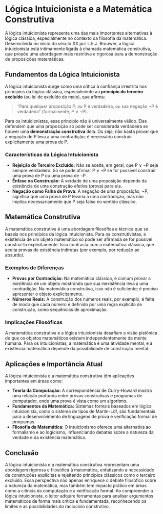 # Lógica Intuicionista e a Matemática Construtiva

A lógica intuicionista representa uma das mais importantes alternativas à lógica clássica, especialmente no contexto da filosofia da matemática. Desenvolvida no início do século XX por L.E.J. Brouwer, a lógica intuicionista está intimamente ligada à chamada matemática construtiva, que propõe uma abordagem mais restritiva e rigorosa para a demonstração de proposições matemáticas.

## Fundamentos da Lógica Intuicionista

A lógica intuicionista surge como uma crítica à confiança irrestrita nos princípios da lógica clássica, especialmente ao **princípio do terceiro excluído** (ou lei do excluído do meio), que afirma:  
> "Para qualquer proposição P, ou P é verdadeira, ou sua negação ¬P é verdadeira" (formalmente, P ∨ ¬P).

Para os intuicionistas, esse princípio não é universalmente válido. Eles defendem que uma proposição só pode ser considerada verdadeira se houver uma **demonstração construtiva** dela. Ou seja, não basta provar que a negação de P leva a uma contradição; é necessário construir explicitamente uma prova de P.

### Características da Lógica Intuicionista

- **Rejeição do Terceiro Excluído:** Não se aceita, em geral, que P ∨ ¬P seja sempre verdadeiro. Só se pode afirmar P ∨ ¬P se for possível construir uma prova de P ou uma prova de ¬P.
- **Ênfase na Construção:** A verdade de uma proposição depende da existência de uma construção efetiva (prova) para ela.
- **Negação como Falha de Prova:** A negação de uma proposição, ¬P, significa que uma prova de P levaria a uma contradição, mas não implica necessariamente que P seja falso no sentido clássico.

## Matemática Construtiva

A matemática construtiva é uma abordagem filosófica e técnica que se baseia nos princípios da lógica intuicionista. Para os construtivistas, a existência de um objeto matemático só pode ser afirmada se for possível construí-lo explicitamente. Isso contrasta com a matemática clássica, que aceita provas de existência indiretas (por exemplo, por redução ao absurdo).

### Exemplos de Diferenças

- **Provas por Contradição:** Na matemática clássica, é comum provar a existência de um objeto mostrando que sua inexistência leva a uma contradição. Na matemática construtiva, isso não é suficiente; é preciso apresentar o objeto explicitamente.
- **Números Reais:** A construção dos números reais, por exemplo, é feita de modo que cada número é definido por uma regra explícita de construção, como sequências de aproximação.

### Implicações Filosóficas

A matemática construtiva e a lógica intuicionista desafiam a visão platônica de que os objetos matemáticos existem independentemente da mente humana. Para os intuicionistas, a matemática é uma atividade mental, e a existência matemática depende da possibilidade de construção mental.

## Aplicações e Importância Atual

A lógica intuicionista e a matemática construtiva têm aplicações importantes em áreas como:

- **Teoria da Computação:** A correspondência de Curry-Howard mostra uma relação profunda entre provas construtivas e programas de computador, onde uma prova é vista como um algoritmo.
- **Fundamentos da Matemática:** Sistemas formais baseados em lógica intuicionista, como o sistema de tipos de Martin-Löf, são fundamentais para o desenvolvimento de linguagens de prova e verificação formal de programas.
- **Filosofia da Matemática:** O intuicionismo oferece uma alternativa ao formalismo e ao logicismo, influenciando debates sobre a natureza da verdade e da existência matemática.

## Conclusão

A lógica intuicionista e a matemática construtiva representam uma abordagem rigorosa e filosófica à matemática, enfatizando a necessidade de construções explícitas e rejeitando princípios clássicos como o terceiro excluído. Essa perspectiva não apenas enriquece o debate filosófico sobre a natureza da matemática, mas também tem impacto prático em áreas como a ciência da computação e a verificação formal. Ao compreender a lógica intuicionista, o leitor adquire ferramentas para analisar argumentos matemáticos de forma mais crítica e fundamentada, reconhecendo os limites e as possibilidades do raciocínio construtivo.